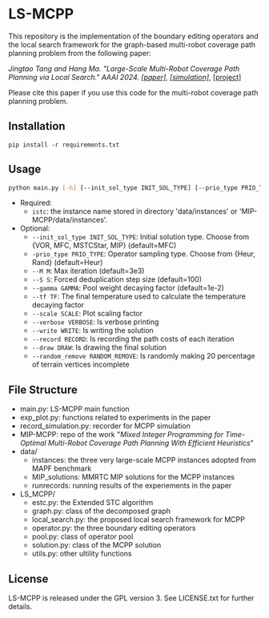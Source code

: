 # LS-MCPP
This repository is the implementation of the boundary editing operators and the local search framework for the graph-based multi-robot coverage path planning problem from the following paper:

*Jingtao Tang and Hang Ma. "Large-Scale Multi-Robot Coverage Path Planning via Local Search." AAAI 2024. [[paper]](https://arxiv.org/pdf/2312.10797.pdf), [[simulation]](https://vimeo.com/894744842)*, [[project]](https://reso1.github.io/blog/posts/grid_mcpp)

Please cite this paper if you use this code for the multi-robot coverage path planning problem.

## Installation
`pip install -r requirements.txt`

## Usage
```bash
python main.py [-h] [--init_sol_type INIT_SOL_TYPE] [--prio_type PRIO_TYPE] [--M M] [--S S] [--gamma GAMMA] [--tf TF] [--scale SCALE] [--write WRITE] [--verbose VERBOSE] istc
```
- Required:
  - `istc`: the instance name stored in directory 'data/instances' or 'MIP-MCPP/data/instances'.
- Optional:
  - `--init_sol_type INIT_SOL_TYPE`: Initial solution type. Choose from {VOR, MFC, MSTCStar, MIP} (default=MFC)
  - `-prio_type PRIO_TYPE`: Operator sampling type. Choose from {Heur, Rand} (default=Heur)
  - `--M M`: Max iteration (default=3e3)
  - `--S S`: Forced deduplication step size (default=100)
  - `--gamma GAMMA`: Pool weight decaying factor (default=1e-2)
  - `--tf TF`: The final temperature used to calculate the temperature decaying factor
  - `--scale SCALE`: Plot scaling factor
  - `--verbose VERBOSE`: Is verbose printing
  - `--write WRITE`: Is writing the solution
  - `--record RECORD`: Is recording the path costs of each iteration
  - `--draw DRAW`: Is drawing the final solution
  - `--random_remove RANDOM_REMOVE`: Is randomly making 20 percentage of terrain vertices incomplete

## File Structure
- main.py: LS-MCPP main function
- exp_plot.py: functions related to experiments in the paper
- record_simulation.py: recorder for MCPP simulation
- MIP-MCPP: repo of the work "*Mixed Integer Programming for Time-Optimal Multi-Robot Coverage Path Planning With Efficient Heuristics*"
- data/
  - instances: the three very large-scale MCPP instances adopted from MAPF benchmark
  - MIP_solutions: MMRTC MIP solutions for the MCPP instances
  - runrecords: running results of the experiements in the paper
- LS_MCPP/
  - estc.py: the Extended STC algorithm
  - graph.py: class of the decomposed graph
  - local_search.py: the proposed local search framework for MCPP
  - operator.py: the three boundary editing operators
  - pool.py: class of operator pool
  - solution.py: class of the MCPP solution
  - utils.py: other ultility functions


## License
LS-MCPP is released under the GPL version 3. See LICENSE.txt for further details.
